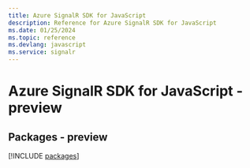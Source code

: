 ```yaml
---
title: Azure SignalR SDK for JavaScript
description: Reference for Azure SignalR SDK for JavaScript
ms.date: 01/25/2024
ms.topic: reference
ms.devlang: javascript
ms.service: signalr
---
```

# Azure SignalR SDK for JavaScript - preview
## Packages - preview
[!INCLUDE [packages](signalr-index.md)]